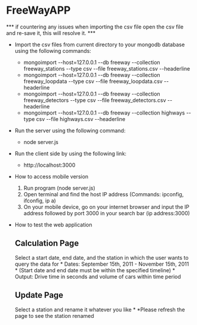 # FreeWayAPP

*** if countering any issues when importing the csv file open the csv file and re-save it, this will resolve it. ***
* Import the csv files from current directory to your mongodb database using the following commands:
    - mongoimport --host=127.0.0.1 --db freeway --collection freeway_stations --type csv --file freeway_stations.csv --headerline
    - mongoimport --host=127.0.0.1 --db freeway --collection freeway_loopdata --type csv --file freeway_loopdata.csv --headerline
    - mongoimport --host=127.0.0.1 --db freeway --collection freeway_detectors --type csv --file freeway_detectors.csv --headerline
    - mongoimport --host=127.0.0.1 --db freeway --collection highways --type csv --file highways.csv --headerline

* Run the server using the following command:
    - node server.js

* Run the client side by using the following link:
    - http://localhost:3000
    
  
* How to access mobile version
    1. Run program (node server.js)
    2. Open terminal and find the host IP address (Commands: ipconfig, ifconfig, ip a)
    3. On your mobile device, go on your internet browser and input the IP address followed by port 3000 in your search bar
      (ip address:3000)
   
    
 * How to test the web application
 
    Calculation Page
    -----------------
    Select a start date, end date, and the station in which the user wants to query the data for 
        * Dates: September 15th, 2011 - November 15th, 2011
        * (Start date and end date must be within the specified timeline)
        * Output: Drive time in seconds and volume of cars within time period
    
    Update Page
    ------------
    Select a station and rename it whatever you like
         * *Please refresh the page to see the station renamed
    
